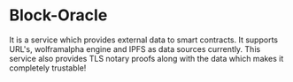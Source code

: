 # Block-Oracle

It is a service which provides external data to smart contracts. It supports URL's, wolframalpha engine and IPFS as data sources currently. This service also provides TLS notary proofs along with the data which makes it completely trustable! 

